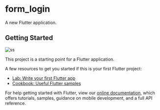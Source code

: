 # form_login

A new Flutter application.

## Getting Started
![ss](https://user-images.githubusercontent.com/80736463/113502743-78b94300-9558-11eb-8336-0eee29d0a796.png)

This project is a starting point for a Flutter application.

A few resources to get you started if this is your first Flutter project:

- [Lab: Write your first Flutter app](https://flutter.dev/docs/get-started/codelab)
- [Cookbook: Useful Flutter samples](https://flutter.dev/docs/cookbook)

For help getting started with Flutter, view our
[online documentation](https://flutter.dev/docs), which offers tutorials,
samples, guidance on mobile development, and a full API reference.
